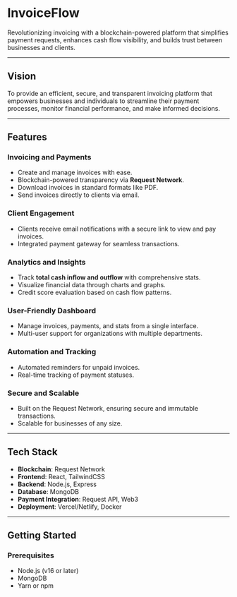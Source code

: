 # **InvoiceFlow**  
Revolutionizing invoicing with a blockchain-powered platform that simplifies payment requests, enhances cash flow visibility, and builds trust between businesses and clients.

---

## **Vision**  
To provide an efficient, secure, and transparent invoicing platform that empowers businesses and individuals to streamline their payment processes, monitor financial performance, and make informed decisions.

---

## **Features**  

### **Invoicing and Payments**  
- Create and manage invoices with ease.  
- Blockchain-powered transparency via **Request Network**.  
- Download invoices in standard formats like PDF.  
- Send invoices directly to clients via email.  

### **Client Engagement**  
- Clients receive email notifications with a secure link to view and pay invoices.  
- Integrated payment gateway for seamless transactions.  

### **Analytics and Insights**  
- Track **total cash inflow and outflow** with comprehensive stats.  
- Visualize financial data through charts and graphs.  
- Credit score evaluation based on cash flow patterns.  

### **User-Friendly Dashboard**  
- Manage invoices, payments, and stats from a single interface.  
- Multi-user support for organizations with multiple departments.  

### **Automation and Tracking**  
- Automated reminders for unpaid invoices.  
- Real-time tracking of payment statuses.  

### **Secure and Scalable**  
- Built on the Request Network, ensuring secure and immutable transactions.  
- Scalable for businesses of any size.  

---

## **Tech Stack**  
- **Blockchain**: Request Network  
- **Frontend**: React, TailwindCSS  
- **Backend**: Node.js, Express  
- **Database**: MongoDB  
- **Payment Integration**: Request API, Web3  
- **Deployment**: Vercel/Netlify, Docker  

---

## **Getting Started**  

### **Prerequisites**  
- Node.js (v16 or later)  
- MongoDB  
- Yarn or npm  


